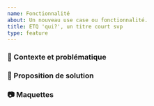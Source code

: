 ```yaml
---
name: Fonctionnalité
about: Un nouveau use case ou fonctionnalité.
title: ETQ 'qui?', un titre court svp
type: feature
---
```


### :thinking: Contexte et problématique

<!-- Décrire la problématique observée, le contexte et en quoi une solution serait utile. -->

### :tada: Proposition de solution

<!-- Quelle est la solution envisagée pour répondre à cette problématique -->

### :camera: Maquettes

<!-- Si possible, un lien vers les maquettes -->
